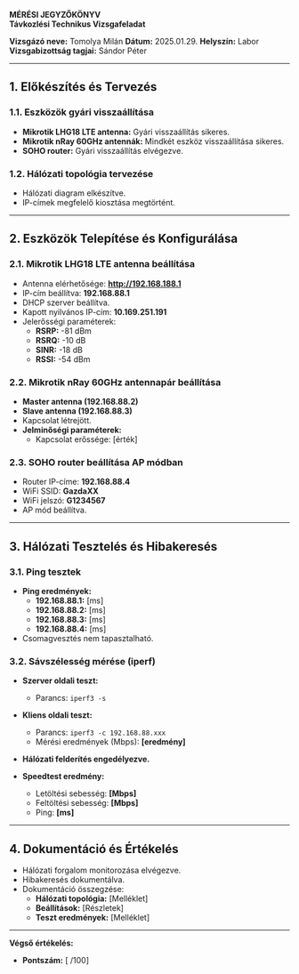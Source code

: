 **MÉRÉSI JEGYZŐKÖNYV**  
**Távkozlési Technikus Vizsgafeladat**  

**Vizsgázó neve:** Tomolya Milán
**Dátum:** 2025.01.29.
**Helyszín:** Labor 
**Vizsgabizottság tagjai:** Sándor Péter  

---

## **1. Előkészítés és Tervezés**

### **1.1. Eszközök gyári visszaállítása**

- **Mikrotik LHG18 LTE antenna:** Gyári visszaállítás sikeres.
- **Mikrotik nRay 60GHz antennák:** Mindkét eszköz visszaállítása sikeres.
- **SOHO router:** Gyári visszaállítás elvégezve.

### **1.2. Hálózati topológia tervezése**

- Hálózati diagram elkészítve.
- IP-címek megfelelő kiosztása megtörtént.

---

## **2. Eszközök Telepítése és Konfigurálása**

### **2.1. Mikrotik LHG18 LTE antenna beállítása**

- Antenna elérhetősége: **http://192.168.188.1**
- IP-cím beállítva: **192.168.88.1**
- DHCP szerver beállítva.
- Kapott nyilvános IP-cím: **10.169.251.191**
- Jelerősségi paraméterek:
  - **RSRP:** -81 dBm
  - **RSRQ:** -10 dB
  - **SINR:** -18 dB
  - **RSSI:** -54 dBm

### **2.2. Mikrotik nRay 60GHz antennapár beállítása**

- **Master antenna (192.168.88.2)**
- **Slave antenna (192.168.88.3)**
- Kapcsolat létrejött.
- **Jelminőségi paraméterek:**
  - Kapcsolat erőssége: [érték]

### **2.3. SOHO router beállítása AP módban**

- Router IP-címe: **192.168.88.4**
- WiFi SSID: **GazdaXX**
- WiFi jelszó: **G1234567**
- AP mód beállítva.

---

## **3. Hálózati Tesztelés és Hibakeresés**

### **3.1. Ping tesztek**

- **Ping eredmények:**
  - **192.168.88.1:** [ms]
  - **192.168.88.2:** [ms]
  - **192.168.88.3:** [ms]
  - **192.168.88.4:** [ms]
- Csomagvesztés nem tapasztalható.

### **3.2. Sávszélesség mérése (iperf)**

- **Szerver oldali teszt:**  
  - Parancs: `iperf3 -s`

- **Kliens oldali teszt:**  
  - Parancs: `iperf3 -c 192.168.88.xxx`
  - Mérési eredmények (Mbps): **[eredmény]**

- **Hálózati felderítés engedélyezve.**

- **Speedtest eredmény:**  
  - Letöltési sebesség: **[Mbps]**
  - Feltöltési sebesség: **[Mbps]**
  - Ping: **[ms]**

---

## **4. Dokumentáció és Értékelés**

- Hálózati forgalom monitorozása elvégezve.
- Hibakeresés dokumentálva.
- Dokumentáció összegzése:
  - **Hálózati topológia:** [Melléklet]
  - **Beállítások:** [Részletek]
  - **Teszt eredmények:** [Melléklet]

---

**Végső értékelés:**
- **Pontszám:** [ /100]
